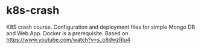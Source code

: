 # k8s-crash
K8S crash course. Configuration and deployment files for simple Mongo DB and Web App. Docker is a prerequisite.
Based on https://www.youtube.com/watch?v=s_o8dwzRlu4
